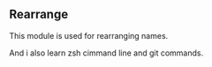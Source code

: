 Rearrange
--------
This module is used for rearranging names.

And i also learn zsh cimmand line and git commands.


